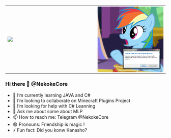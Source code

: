 <table><tr>
<td><img align="Left" src="https://github-readme-stats.vercel.app/api?username=NekokeCore&show_icons=true" /></td>
<td><img align="right" width="45%" src="https://github.com/NekokeCore/NekokeCore/blob/main/rainbow.gif?raw=true" /></td>
</tr></table>

### Hi there 👋 @NekokeCore
- 🌱 I’m currently learning JAVA and C#
- 👯 I’m looking to collaborate on Minecraft Plugins Project
- 🤔 I’m looking for help with C# Leanning
- 💬 Ask me about some about MLP
- 📫 How to reach me: Telegram @NekokeCore
- 😄 Pronouns: Friendship is magic !
- ⚡ Fun fact: Did you konw Kanasho?
